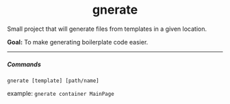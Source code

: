 <h1 align="center">
    gnerate
</h1>

Small project that will generate files from templates in a given location.

**Goal:** To make generating boilerplate code easier.

------------

##### Commands

`gnerate [template] [path/name]`


example:
`gnerate container MainPage`